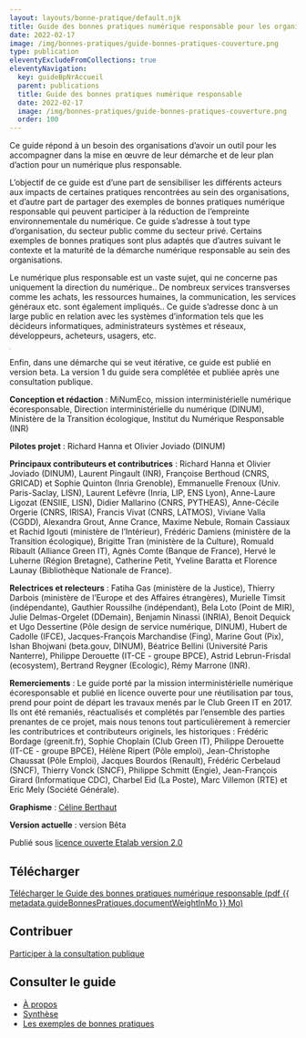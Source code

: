 ```yaml
---
layout: layouts/bonne-pratique/default.njk
title: Guide des bonnes pratiques numérique responsable pour les organisations
date: 2022-02-17
image: /img/bonnes-pratiques/guide-bonnes-pratiques-couverture.png
type: publication
eleventyExcludeFromCollections: true
eleventyNavigation:
  key: guideBpNrAccueil
  parent: publications
  title: Guide des bonnes pratiques numérique responsable
  date: 2022-02-17
  image: /img/bonnes-pratiques/guide-bonnes-pratiques-couverture.png
  order: 100
---
```


<div class="fr-grid-row fr-grid-row--gutters">
  <div class="fr-col-12 fr-col-md-7">
  
Ce guide répond à un besoin des organisations d’avoir un outil pour les accompagner dans la mise en œuvre de leur démarche et de leur plan d’action pour un numérique plus responsable.

L’objectif de ce guide est d’une part de sensibiliser les différents acteurs aux impacts de certaines pratiques rencontrées au sein des organisations, et d’autre part de partager des exemples de bonnes pratiques numérique responsable qui peuvent participer à la réduction de l’empreinte environnementale du numérique. Ce guide s’adresse à tout type d’organisation, du secteur public comme du secteur privé. Certains exemples de bonnes pratiques sont plus adaptés que d’autres suivant le contexte et la maturité de la démarche numérique responsable au sein des organisations.

Le numérique plus responsable est un vaste sujet, qui ne concerne pas uniquement la direction du numérique.. De nombreux services transverses comme les achats, les ressources humaines, la communication, les services généraux etc. sont également impliqués.. Ce guide s’adresse donc à un large public en relation avec les systèmes d’information tels que les décideurs informatiques, administrateurs systèmes et réseaux, développeurs, acheteurs, usagers, etc.

  </div>
  <div class="fr-col-12 fr-col-md-5">
    <a target="_self" href="{{ metadata.guideBonnesPratiques.documentUrl }}" title="Télécharger le Guide des bonnes pratiques numérique responsable (pdf {{ metadata.guideBonnesPratiques.documentWeightInMo }} Mo)" onclick="return tag.click.send({elem:this, name:'guide-bonnes-pratiques-numerique-responsable.pdf', type:'download'});"><img src="{{ image }}" class="fr-responsive-img" alt="" style="border: 1px solid #ccc"></a>
  </div>
</div>

Enfin, dans une démarche qui se veut itérative, ce guide est publié en version beta. La version 1 du guide sera complétée et publiée après une consultation publique.

**Conception et rédaction** : MiNumEco, mission interministérielle numérique écoresponsable, Direction interministérielle du numérique (DINUM), Ministère de la Transition écologique, Institut du Numérique Responsable (INR)

**Pilotes projet** : Richard Hanna et Olivier Joviado (DINUM)

**Principaux contributeurs et contributrices** : Richard Hanna et Olivier Joviado (DINUM), Laurent Pingault (INR), Françoise Berthoud (CNRS, GRICAD) et Sophie Quinton (Inria Grenoble), Emmanuelle Frenoux (Univ. Paris-Saclay, LISN), Laurent Lefèvre (Inria, LIP, ENS Lyon), Anne-Laure Ligozat (ENSIIE, LISN), Didier Mallarino (CNRS, PYTHEAS), Anne-Cécile Orgerie (CNRS, IRISA), Francis Vivat (CNRS, LATMOS), Viviane Valla (CGDD), Alexandra Grout, Anne Crance, Maxime Nebule, Romain Cassiaux et Rachid Igouti (ministère de l’Intérieur), Frédéric Damiens (ministère de la Transition écologique), Brigitte Tran (ministère de la Culture), Romuald Ribault (Alliance Green IT), Agnès Comte (Banque de France), Hervé le Luherne (Région Bretagne), Catherine Petit, Yveline Baratta et Florence Launay (Bibliothèque Nationale de France).

**Relectrices et relecteurs** : Fatiha Gas (ministère de la Justice), Thierry Darbois (ministère de l’Europe et des Affaires étrangères), Murielle Timsit (indépendante), Gauthier Roussilhe (indépendant), Bela Loto (Point de MIR), Julie Delmas-Orgelet (DDemain), Benjamin Ninassi (INRIA), Benoit Dequick et Ugo Dessertine (Pôle design de service numérique, DINUM), Hubert de Cadolle (IFCE), Jacques-François Marchandise (Fing), Marine Gout (Pix), Ishan Bhojwani (beta.gouv, DINUM), Béatrice Bellini (Université Paris Nanterre), Philippe Derouette (IT-CE - groupe BPCE), Astrid Lebrun-Frisdal (ecosystem), Bertrand Reygner (Ecologic), Rémy Marrone (INR).

**Remerciements** : Le guide porté par la mission interministérielle numérique écoresponsable et publié en licence ouverte pour une réutilisation par tous, prend pour point de départ les travaux menés par le Club Green IT en 2017. Ils ont été remaniés, réactualisés et complétés par l’ensemble des parties prenantes de ce projet, mais nous tenons tout particulièrement à remercier les contributrices et contributeurs originels, les historiques  : Frédéric Bordage (greenit.fr), Sophie Choplain (Club Green IT), Philippe Derouette (IT-CE - groupe BPCE), Hélène Ripert (Pôle emploi), Jean-Christophe Chaussat (Pôle Emploi), Jacques Bourdos (Renault), Frédéric Cerbelaud (SNCF), Thierry Vonck (SNCF), Philippe Schmitt (Engie), Jean-François Girard (Informatique CDC), Charbel Eid (La Poste), Marc Villemon (RTE) et Eric Mely (Société Générale).

**Graphisme** : [Céline Berthaut](https://celineberthaut.fr/)

**Version actuelle** : version Bêta

Publié sous [licence ouverte Etalab version 2.0](https://github.com/etalab/licence-ouverte/blob/master/LO.md)

## Télécharger

<a class="fr-link fr-fi-download-line fr-link--icon-right" target="_self" href="{{ metadata.guideBonnesPratiques.documentUrl }}" onclick="return tag.click.send({elem:this, name:'guide-bonnes-pratiques-numerique-responsable.pdf', type:'download'});">Télécharger le Guide des bonnes pratiques numérique responsable (pdf {{ metadata.guideBonnesPratiques.documentWeightInMo }} Mo)</a> 

## Contribuer

<a class="fr-link fr-fi-external-link-line fr-link--icon-right" href="{{ metadata.guideBonnesPratiques.consultationUrl }}">Participer à la consultation publique</a>

## Consulter le guide

<nav>
<ul>
<li><a class="fr-link fr-fi-arrow-right-line fr-link--icon-right" href="/publications/bonnes-pratiques/introduction/">À propos</a></li>
<li><a class="fr-link fr-fi-arrow-right-line fr-link--icon-right" href="/publications/bonnes-pratiques/synthese/">Synthèse</a></li>
<li><a class="fr-link fr-fi-arrow-right-line fr-link--icon-right" href="/publications/bonnes-pratiques/bonnes-pratiques/">Les exemples de bonnes pratiques</a></li>
</ul>
</nav>